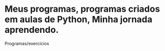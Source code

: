 # Meus programas, programas criados em aulas de Python, Minha jornada aprendendo.
 Programas/exercícios 
